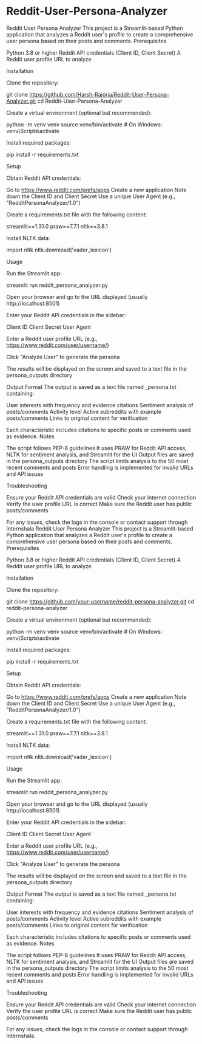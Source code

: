 # Reddit-User-Persona-Analyzer
Reddit User Persona Analyzer
This project is a Streamlit-based Python application that analyzes a Reddit user's profile to create a comprehensive user persona based on their posts and comments.
Prerequisites

Python 3.8 or higher
Reddit API credentials (Client ID, Client Secret)
A Reddit user profile URL to analyze

Installation

Clone the repository:

git clone https://github.com/Harsh-Rajoria/Reddit-User-Persona-Analyzer.git
cd Reddit-User-Persona-Analyzer 


Create a virtual environment (optional but recommended):

python -m venv venv
source venv/bin/activate  # On Windows: venv\Scripts\activate


Install required packages:

pip install -r requirements.txt

Setup

Obtain Reddit API credentials:

Go to https://www.reddit.com/prefs/apps
Create a new application
Note down the Client ID and Client Secret
Use a unique User Agent (e.g., "RedditPersonaAnalyzer/1.0")


Create a requirements.txt file with the following content:


streamlit==1.31.0
praw==7.7.1
nltk==3.8.1


Install NLTK data:

import nltk
nltk.download('vader_lexicon')

Usage

Run the Streamlit app:

streamlit run reddit_persona_analyzer.py


Open your browser and go to the URL displayed (usually http://localhost:8501)

Enter your Reddit API credentials in the sidebar:

Client ID
Client Secret
User Agent


Enter a Reddit user profile URL (e.g., https://www.reddit.com/user/username/)

Click "Analyze User" to generate the persona

The results will be displayed on the screen and saved to a text file in the persona_outputs directory


Output Format
The output is saved as a text file named <username>_persona.txt containing:

User interests with frequency and evidence citations
Sentiment analysis of posts/comments
Activity level
Active subreddits with example posts/comments
Links to original content for verification

Each characteristic includes citations to specific posts or comments used as evidence.
Notes

The script follows PEP-8 guidelines
It uses PRAW for Reddit API access, NLTK for sentiment analysis, and Streamlit for the UI
Output files are saved in the persona_outputs directory
The script limits analysis to the 50 most recent comments and posts
Error handling is implemented for invalid URLs and API issues

Troubleshooting

Ensure your Reddit API credentials are valid
Check your internet connection
Verify the user profile URL is correct
Make sure the Reddit user has public posts/comments

For any issues, check the logs in the console or contact support through Internshala.Reddit User Persona Analyzer
This project is a Streamlit-based Python application that analyzes a Reddit user's profile to create a comprehensive user persona based on their posts and comments.
Prerequisites

Python 3.8 or higher
Reddit API credentials (Client ID, Client Secret)
A Reddit user profile URL to analyze

Installation

Clone the repository:

git clone https://github.com/your-username/reddit-persona-analyzer.git
cd reddit-persona-analyzer


Create a virtual environment (optional but recommended):

python -m venv venv
source venv/bin/activate  # On Windows: venv\Scripts\activate


Install required packages:

pip install -r requirements.txt

Setup

Obtain Reddit API credentials:

Go to https://www.reddit.com/prefs/apps
Create a new application
Note down the Client ID and Client Secret
Use a unique User Agent (e.g., "RedditPersonaAnalyzer/1.0")


Create a requirements.txt file with the following content:


streamlit==1.31.0
praw==7.7.1
nltk==3.8.1


Install NLTK data:

import nltk
nltk.download('vader_lexicon')

Usage

Run the Streamlit app:

streamlit run reddit_persona_analyzer.py


Open your browser and go to the URL displayed (usually http://localhost:8501)

Enter your Reddit API credentials in the sidebar:

Client ID
Client Secret
User Agent


Enter a Reddit user profile URL (e.g., https://www.reddit.com/user/username/)

Click "Analyze User" to generate the persona

The results will be displayed on the screen and saved to a text file in the persona_outputs directory


Output Format
The output is saved as a text file named <username>_persona.txt containing:

User interests with frequency and evidence citations
Sentiment analysis of posts/comments
Activity level
Active subreddits with example posts/comments
Links to original content for verification

Each characteristic includes citations to specific posts or comments used as evidence.
Notes

The script follows PEP-8 guidelines
It uses PRAW for Reddit API access, NLTK for sentiment analysis, and Streamlit for the UI
Output files are saved in the persona_outputs directory
The script limits analysis to the 50 most recent comments and posts
Error handling is implemented for invalid URLs and API issues

Troubleshooting

Ensure your Reddit API credentials are valid
Check your internet connection
Verify the user profile URL is correct
Make sure the Reddit user has public posts/comments

For any issues, check the logs in the console or contact support through Internshala.
